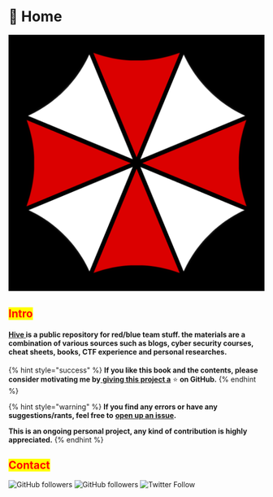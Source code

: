 # 📕 Home

![From resident evil franchise created by Capcom](<.gitbook/assets/image (179).png>)

## <mark style="color:red;">Intro</mark>

#### [Hive ](https://7h3w4lk3r.gitbook.io/the-hive/)is a public repository for red/blue team stuff. the materials are a combination of various sources such as blogs, cyber security courses, cheat sheets, books, CTF experience and personal researches.

{% hint style="success" %}
**If you like this book and the contents, please consider motivating me by**[ **giving this project a**](https://github.com/7h3w4lk3r/THE\_HIVE) :star: **on GitHub.**
{% endhint %}

{% hint style="warning" %}
**If you find any errors or have any suggestions/rants, feel free to** [**open up an issue**](https://github.com/7h3w4lk3r/THE\_HIVE/issues)**.**

**This is an ongoing personal project, any kind of contribution is highly appreciated.**
{% endhint %}

## <mark style="color:red;">**Contact**</mark>

![GitHub followers](https://img.shields.io/github/followers/7h3w4lk3r?label=7h3w4lk3r&style=social)
![GitHub followers](https://img.shields.io/github/followers/majidmc2?label=majidmc2&style=social)
![Twitter Follow](https://img.shields.io/twitter/follow/_majidmc2?label=majidmc2&style=social)
